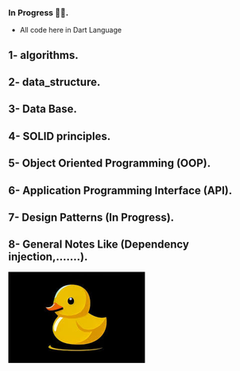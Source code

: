 ### In Progress 🧠✨.
- All code here in Dart Language

## 1- algorithms.
## 2- data_structure.
## 3- Data Base.
## 4- SOLID principles.
## 5- Object Oriented Programming (OOP).
## 6- Application Programming Interface (API).
## 7- Design Patterns (In Progress).
## 8- General Notes Like (Dependency injection,.......).

![rubber_duck](images/rubber_duck.png)
